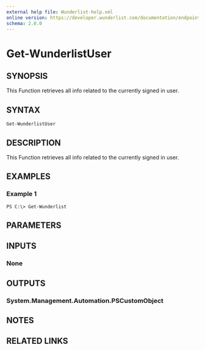 ```yaml
---
external help file: Wunderlist-help.xml
online version: https://developer.wunderlist.com/documentation/endpoints/reminderlist
schema: 2.0.0
---
```


# Get-WunderlistUser
## SYNOPSIS
This Function retrieves all info related to the currently signed in user.

## SYNTAX

```
Get-WunderlistUser
```

## DESCRIPTION
This Function retrieves all info related to the currently signed in user.

## EXAMPLES

### Example 1
```
PS C:\> Get-Wunderlist
```

## PARAMETERS

## INPUTS

### None


## OUTPUTS

### System.Management.Automation.PSCustomObject


## NOTES

## RELATED LINKS

